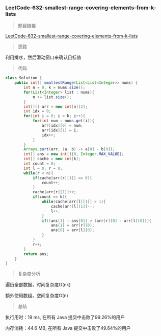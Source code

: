 ### LeetCode-632-smallest-range-covering-elements-from-k-lists

> 题目链接

[LeetCode-632-smallest-range-covering-elements-from-k-lists](https://leetcode-cn.com/problems/smallest-range-covering-elements-from-k-lists/)

> 思路

利用排序，然后滑动窗口来确认目标值

> 代码

```java
class Solution {
    public int[] smallestRange(List<List<Integer>> nums) {
        int n = 0, k = nums.size();
        for(List<Integer> list : nums){
            n += list.size();
        }
        int[][] arr = new int[n][2];
        int idx = 0;
        for(int i = 0; i < k; i++){
            for(int num : nums.get(i)){
                arr[idx][0] = num;
                arr[idx][1] = i; 
                idx++;
            }
        }
        Arrays.sort(arr, (a, b) -> a[0] - b[0]);
        int[] ans = new int[]{0, Integer.MAX_VALUE};
        int[] cache = new int[k];
        int count = 0;
        int l = 0, r = 0;
        while(r < n){
            if(cache[arr[r][1]] == 0){
                count++;
            }
            cache[arr[r][1]]++;
            if(count == k){
                while(cache[arr[l][1]] > 1){
                    cache[arr[l][1]]--;
                    l++;
                }
                if((ans[1] - ans[0]) > (arr[r][0] - arr[l][0])){
                    ans[1] = arr[r][0];
                    ans[0] = arr[l][0];
                }
            }
            r++;
        }
        return ans;
    }
}
```

> 复杂度分析

遍历全部数据，时间复杂度O(nk)

额外使用数组，空间复杂度O(n)

> 总结

执行用时：19 ms, 在所有 Java 提交中击败了99.26%的用户

内存消耗：44.6 MB, 在所有 Java 提交中击败了49.64%的用户
